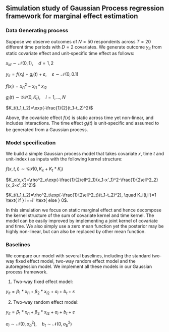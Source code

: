 ## Simulation study of Gaussian Process regression framework for marginal effect estimation

### Data Generating process

Suppose we observe outcomes of $N=50$ respondents across $T=20$ different time periods with $D=2$ covariates. We generate outcome $y_{it}$ from static covariate effect and unit-specific time effect as follows:

$x_{id}\sim \mathcal{N}(0,1),\quad d=1,2$

$y_{it}=f(x_i)+g_i(t)+\varepsilon,\quad \varepsilon\sim\mathcal{N}(0,0.1)$

$f(x_i)=x^2_{i1}-x_{i1}*x_{i2}$

$g_i(t)\sim \mathcal{GP}(0,K_t),\quad i=1,\dots,N$

$K_t(t_1,t_2)=\exp(-\frac{1}{2}(t_1-t_2)^2)$

Above, the covariate effect $f(x)$ is static across time yet non-linear, and includes interactions. The time effect $g_i(t)$ is unit-specific and assumed to be generated from a Gaussian process.

### Model specification

We build a simple Gaussian process model that takes covariate $x$, time $t$ and unit-index $i$ as inputs with the following kernel structure:

$f(x,t,i)\sim\mathcal{GP}(0,K_x+K_t*K_i)$

$K_x(x,x')=\rho^2_x\exp(-\frac{1}{2\ell^2_1}(x_1-x'_1)^2-\frac{1}{2\ell^2_2}(x_2-x'_2)^2)$

$K_t(t_1,t_2)=\rho^2_t\exp(-\frac{1}{2\ell^2_t}(t_1-t_2)^2), \quad K_i(i,i')=1 \text{ if } i==i' \text{ else } 0$.

In this simulation we focus on static marginal effect and hence decompose the kernel structure of the sum of covariate kernel and time kernel. The model can be easily improved by implementing a joint kernel of covariate and time. We also simply use a zero mean function yet the posterior may be highly non-linear, but can also be replaced by other mean function.


### Baselines

We compare our model with several baselines, including the standard two-way fixed effect model, two-way random effect model and the autoregression model. We implement all these models in our Gaussian process framework.

1. Two-way fixed effect model:

$y_{it}=\beta_1 * x_{i1}+\beta_2 * x_{i2} + a_i + b_t + \varepsilon$

2. Two-way random effect model:

$y_{it}=\beta_1 * x_{i1}+\beta_2 * x_{i2} + a_i + b_t + \varepsilon$

$a_i\sim\mathcal{N}(0,\sigma^2_a), \quad b_t\sim\mathcal{N}(0,\sigma^2_b)$


